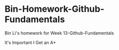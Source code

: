 # Bin-Homework-Github-Fundamentals
Bin Li's homework for Week 13-Github-Fundamentals

It's Important I Get an A+

